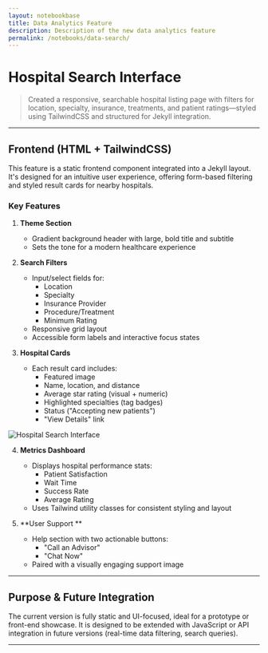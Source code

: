 ```yaml
---
layout: notebookbase
title: Data Analytics Feature
description: Description of the new data analytics feature
permalink: /notebooks/data-search/
---
```

# Hospital Search Interface


> Created a responsive, searchable hospital listing page with filters for location, specialty, insurance, treatments, and patient ratings—styled using TailwindCSS and structured for Jekyll integration.

---

## Frontend (HTML + TailwindCSS)

This feature is a static frontend component integrated into a Jekyll layout. It's designed for an intuitive user experience, offering form-based filtering and styled result cards for nearby hospitals.

###  Key Features

1. **Theme Section**
   - Gradient background header with large, bold title and subtitle
   - Sets the tone for a modern healthcare experience

2. **Search Filters**
   - Input/select fields for:
     - Location
     - Specialty
     - Insurance Provider
     - Procedure/Treatment
     - Minimum Rating
   - Responsive grid layout
   - Accessible form labels and interactive focus states

3. **Hospital Cards**
   - Each result card includes:
     - Featured image
     - Name, location, and distance
     - Average star rating (visual + numeric)
     - Highlighted specialties (tag badges)
     - Status ("Accepting new patients")
     - "View Details" link
     
![Hospital Search Interface](https://i.postimg.cc/8cw4mbCK/Screenshot-2025-04-10-at-9-12-22-AM.png)

4. **Metrics Dashboard**
   - Displays hospital performance stats:
     - Patient Satisfaction
     - Wait Time
     - Success Rate
     - Average Rating
   - Uses Tailwind utility classes for consistent styling and layout

5. **User Support **
   - Help section with two actionable buttons:
     - "Call an Advisor"
     - "Chat Now"
   - Paired with a visually engaging support image

---

##  Purpose & Future Integration

The current version is fully static and UI-focused, ideal for a prototype or front-end showcase. It is designed to be extended with JavaScript or API integration in future versions (real-time data filtering, search queries).

---
